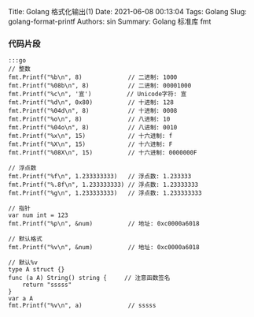 Title: Golang 格式化输出(1)
Date: 2021-06-08 00:13:04
Tags: Golang
Slug: golang-format-printf
Authors: sin
Summary: Golang 标准库 fmt

### 代码片段

    :::go
    // 整数
    fmt.Printf("%b\n", 8)             // 二进制: 1000
    fmt.Printf("%08b\n", 8)           // 二进制: 00001000
    fmt.Printf("%c\n", '宣')          // Unicode字符: 宣
    fmt.Printf("%d\n", 0x80)          // 十进制: 128
    fmt.Printf("%04d\n", 8)           // 十进制: 0008
    fmt.Printf("%o\n", 8)             // 八进制: 10
    fmt.Printf("%04o\n", 8)           // 八进制: 0010
    fmt.Printf("%x\n", 15)            // 十六进制: f
    fmt.Printf("%X\n", 15)            // 十六进制: F
    fmt.Printf("%08X\n", 15)          // 十六进制: 0000000F

    // 浮点数
    fmt.Printf("%f\n", 1.233333333)   // 浮点数: 1.233333
    fmt.Printf("%.8f\n", 1.233333333) // 浮点数: 1.23333333
    fmt.Printf("%g\n", 1.233333333)   // 浮点数: 1.233333333

    // 指针
    var num int = 123
    fmt.Printf("%p\n", &num)          // 地址: 0xc0000a6018

    // 默认格式
    fmt.Printf("%v\n", &num)          // 地址: 0xc0000a6018

    // 默认%v
    type A struct {}
    func (a A) String() string {     // 注意函数签名
        return "sssss"
    }
    var a A
    fmt.Printf("%v\n", a)             // sssss
